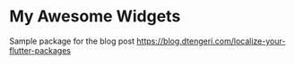 # My Awesome Widgets

Sample package for the blog post https://blog.dtengeri.com/localize-your-flutter-packages
